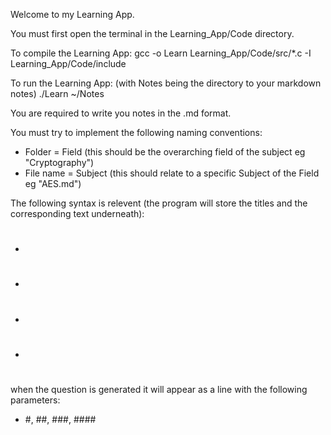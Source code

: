 Welcome to my Learning App.

You must first open the terminal in the Learning_App/Code directory.

To compile the Learning App:
gcc -o Learn Learning_App/Code/src/*.c -I Learning_App/Code/include

To run the Learning App: (with Notes being the directory to your markdown notes)
./Learn ~/Notes


You are required to write you notes in the .md format.

You must try to implement the following naming conventions:
- Folder = Field (this should be the overarching field of the subject eg "Cryptography")
- File name = Subject (this should relate to a specific Subject of the Field eg "AES.md")

The following syntax is relevent (the program will store the titles and the corresponding text underneath):
- #
- ##
- ###
- ####

when the question is generated it will appear as a line with the following parameters:

- #, ##, ###, ####


